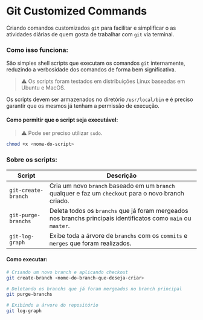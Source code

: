 # Git Customized Commands

Criando comandos customizados `git` para facilitar e simplificar o as atividades diárias de quem gosta de trabalhar com `git` via terminal.

### Como isso funciona:

São simples shell scripts que executam os comandos `git` internamente, reduzindo a verbosidade dos comandos de forma bem significativa.

> :warning: Os scripts foram testados em distribuições Linux baseadas em Ubuntu e MacOS.

Os scripts devem ser armazenados no diretório `/usr/local/bin` e é preciso garantir que os mesmos já tenham a permissão de execução.

#### Como permitir que o script seja executável:
> :warning: Pode ser preciso utilizar `sudo`.
```sh
chmod +x <nome-do-script>
```

### Sobre os scripts:

Script | Descrição
--|--|
`git-create-branch` | Cria um novo `branch` baseado em um `branch` qualquer e faz um `checkout` para o novo branch criado.
`git-purge-branchs` | Deleta todos os `branchs` que já foram mergeados nos branchs principais identificatos como `main` ou `master`.
`git-log-graph` | Exibe toda a árvore de `branchs` com os `commits` e `merges` que foram realizados.

#### Como executar:
```sh
# Criando um novo branch e aplicando checkout
git create-branch <nome-do-branch-que-deseja-criar>

# Deletando os branchs que já foram mergeados no branch principal
git purge-branchs

# Exibindo a árvore do repositório
git log-graph
```
